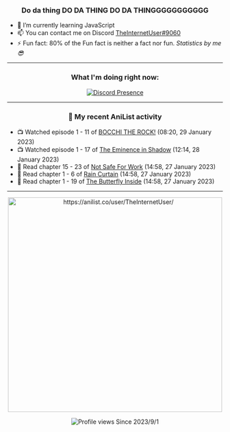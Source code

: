 <div align="center">

### Do da thing DO DA THING DO DA THINGGGGGGGGGGG
</div>

- 🌱 I’m currently learning JavaScript
- 📫 You can contact me on Discord [TheInternetUser#9060](https://discord.com/users/534117072796385300)
- ⚡ Fun fact: 80% of the Fun fact is neither a fact nor fun. _Statistics by me 😎_
<hr>

<div align="center">

### What I'm doing right now:
[![Discord Presence](https://lanyard.cnrad.dev/api/534117072796385300)](https://discord.com/users/534117072796385300)
<hr>
  
### 🌸 My recent AniList activity

</div>

<!-- ANILIST_ACTIVITY:start -->

-   📺 Watched episode 1 - 11 of [BOCCHI THE ROCK!](https://anilist.co/anime/130003) (08:20, 29 January 2023)
-   📺 Watched episode 1 - 17 of [The Eminence in Shadow](https://anilist.co/anime/130298) (12:14, 28 January 2023)
-   📖 Read chapter 15 - 23 of [Not Safe For Work](https://anilist.co/manga/154190) (14:58, 27 January 2023)
-   📖 Read chapter 1 - 6 of [Rain Curtain](https://anilist.co/manga/109327) (14:58, 27 January 2023)
-   📖 Read chapter 1 - 19 of [The Butterfly Inside](https://anilist.co/manga/127142) (14:58, 27 January 2023)

<!-- ANILIST_ACTIVITY:end -->
<hr>

<div align="center">

<img width="500" alt="https://anilist.co/user/TheInternetUser/" src="https://img.anili.st/User/929966"/>

![Profile views](https://gpvc.arturio.dev/TheInternetUse7) Since 2023/9/1

</div>
